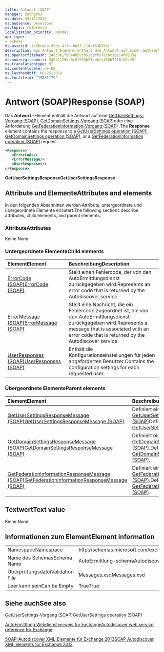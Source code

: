 ```yaml
---
title: Antwort (SOAP)
manager: sethgros
ms.date: 09/17/2015
ms.audience: Developer
ms.topic: reference
localization_priority: Normal
api_type:
- schema
ms.assetid: 4c2bcdeb-95ce-4ffa-bd83-118af53b534f
description: Das Antwort-Element enthält die Antwort auf einen GetUserSettings-Vorgang (SOAP), GetDomainSettings-Vorgang (SOAP) oder eine GetFederationInformation-Anforderung (SOAP)-Vorgang.
ms.openlocfilehash: 240c8e1f904ad685b51c1f657b2bc18e14fd985e
ms.sourcegitcommit: 34041125dc8c5f993b21cebfc4f8b72f0fd2cb6f
ms.translationtype: MT
ms.contentlocale: de-DE
ms.lasthandoff: 06/25/2018
ms.locfileid: "19831179"
---
```

# <a name="response-soap"></a><span data-ttu-id="82e9d-103">Antwort (SOAP)</span><span class="sxs-lookup"><span data-stu-id="82e9d-103">Response (SOAP)</span></span>

<span data-ttu-id="82e9d-104">Das **Antwort** -Element enthält die Antwort auf eine [GetUserSettings-Vorgang (SOAP)](getusersettings-operation-soap.md), [GetDomainSettings-Vorgang (SOAP)](getdomainsettings-operation-soap.md)oder eine Anforderung [GetFederationInformation-Vorgang (SOAP)](getfederationinformation-operation-soap.md) .</span><span class="sxs-lookup"><span data-stu-id="82e9d-104">The **Response** element contains the response to a [GetUserSettings operation (SOAP)](getusersettings-operation-soap.md), [GetDomainSettings operation (SOAP)](getdomainsettings-operation-soap.md), or a [GetFederationInformation operation (SOAP)](getfederationinformation-operation-soap.md) request.</span></span> 
  
```XML
<Response>
   <ErrorCode/>
   <ErrorMessage/>
   <UserResponses/>
</Response>
```

 <span data-ttu-id="82e9d-105">**GetUserSettingsResponse**</span><span class="sxs-lookup"><span data-stu-id="82e9d-105">**GetUserSettingsResponse**</span></span>
## <a name="attributes-and-elements"></a><span data-ttu-id="82e9d-106">Attribute und Elemente</span><span class="sxs-lookup"><span data-stu-id="82e9d-106">Attributes and elements</span></span>

<span data-ttu-id="82e9d-107">In den folgenden Abschnitten werden Attribute, untergeordnete und übergeordnete Elemente erläutert.</span><span class="sxs-lookup"><span data-stu-id="82e9d-107">The following sections describe attributes, child elements, and parent elements.</span></span>
  
### <a name="attributes"></a><span data-ttu-id="82e9d-108">Attribute</span><span class="sxs-lookup"><span data-stu-id="82e9d-108">Attributes</span></span>

<span data-ttu-id="82e9d-109">Keine.</span><span class="sxs-lookup"><span data-stu-id="82e9d-109">None.</span></span>
  
### <a name="child-elements"></a><span data-ttu-id="82e9d-110">Untergeordnete Elemente</span><span class="sxs-lookup"><span data-stu-id="82e9d-110">Child elements</span></span>

|<span data-ttu-id="82e9d-111">**Element**</span><span class="sxs-lookup"><span data-stu-id="82e9d-111">**Element**</span></span>|<span data-ttu-id="82e9d-112">**Beschreibung**</span><span class="sxs-lookup"><span data-stu-id="82e9d-112">**Description**</span></span>|
|:-----|:-----|
|[<span data-ttu-id="82e9d-113">ErrorCode (SOAP)</span><span class="sxs-lookup"><span data-stu-id="82e9d-113">ErrorCode (SOAP)</span></span>](errorcode-soap.md) <br/> |<span data-ttu-id="82e9d-114">Stellt einen Fehlercode, der von den AutoErmittlungsdienst zurückgegeben wird.</span><span class="sxs-lookup"><span data-stu-id="82e9d-114">Represents an error code that is returned by the Autodiscover service.</span></span>  <br/> |
|[<span data-ttu-id="82e9d-115">ErrorMessage (SOAP)</span><span class="sxs-lookup"><span data-stu-id="82e9d-115">ErrorMessage (SOAP)</span></span>](errormessage-soap.md) <br/> |<span data-ttu-id="82e9d-116">Stellt eine Nachricht, die ein Fehlercode zugeordnet ist, die von den AutoErmittlungsdienst zurückgegeben wird.</span><span class="sxs-lookup"><span data-stu-id="82e9d-116">Represents a message that is associated with an error code that is returned by the Autodiscover service.</span></span>  <br/> |
|[<span data-ttu-id="82e9d-117">UserResponses (SOAP)</span><span class="sxs-lookup"><span data-stu-id="82e9d-117">UserResponses (SOAP)</span></span>](userresponses-soap.md) <br/> |<span data-ttu-id="82e9d-118">Enthält die Konfigurationseinstellungen für jeden angeforderten Benutzer.</span><span class="sxs-lookup"><span data-stu-id="82e9d-118">Contains the configuration settings for each requested user.</span></span>  <br/> |
   
### <a name="parent-elements"></a><span data-ttu-id="82e9d-119">Übergeordnete Elemente</span><span class="sxs-lookup"><span data-stu-id="82e9d-119">Parent elements</span></span>

|<span data-ttu-id="82e9d-120">**Element**</span><span class="sxs-lookup"><span data-stu-id="82e9d-120">**Element**</span></span>|<span data-ttu-id="82e9d-121">**Beschreibung**</span><span class="sxs-lookup"><span data-stu-id="82e9d-121">**Description**</span></span>|
|:-----|:-----|
|[<span data-ttu-id="82e9d-122">GetUserSettingsResponseMessage (SOAP)</span><span class="sxs-lookup"><span data-stu-id="82e9d-122">GetUserSettingsResponseMessage (SOAP)</span></span>](getusersettingsresponsemessage-soap.md) <br/> |<span data-ttu-id="82e9d-123">Definiert eine Antwort auf eine [GetUserSettingsRequest (SOAP)](getusersettingsrequest-soap.md)</span><span class="sxs-lookup"><span data-stu-id="82e9d-123">Defines a response to a [GetUserSettingsRequest (SOAP)](getusersettingsrequest-soap.md)</span></span> <br/> |
|[<span data-ttu-id="82e9d-124">GetDomainSettingsResponseMessage (SOAP)</span><span class="sxs-lookup"><span data-stu-id="82e9d-124">GetDomainSettingsResponseMessage (SOAP)</span></span>](getdomainsettingsresponsemessage-soap.md) <br/> |<span data-ttu-id="82e9d-125">Definiert eine Antwort auf eine [GetDomainSettingsRequest (SOAP)](getdomainsettingsrequest-soap.md).</span><span class="sxs-lookup"><span data-stu-id="82e9d-125">Defines a response to a [GetDomainSettingsRequest (SOAP)](getdomainsettingsrequest-soap.md).</span></span>  <br/> |
|[<span data-ttu-id="82e9d-126">GetFederationInformationResponseMessage (SOAP)</span><span class="sxs-lookup"><span data-stu-id="82e9d-126">GetFederationInformationResponseMessage (SOAP)</span></span>](getfederationinformationresponsemessage-soap.md) <br/> |<span data-ttu-id="82e9d-127">Definiert eine Antwort auf eine [GetFederationInformationRequest (SOAP)](getfederationinformationrequest-soap.md).</span><span class="sxs-lookup"><span data-stu-id="82e9d-127">Defines a response to a [GetFederationInformationRequest (SOAP)](getfederationinformationrequest-soap.md).</span></span>  <br/> |
   
## <a name="text-value"></a><span data-ttu-id="82e9d-128">Textwert</span><span class="sxs-lookup"><span data-stu-id="82e9d-128">Text value</span></span>

<span data-ttu-id="82e9d-129">Keine.</span><span class="sxs-lookup"><span data-stu-id="82e9d-129">None.</span></span>
  
## <a name="element-information"></a><span data-ttu-id="82e9d-130">Informationen zum Element</span><span class="sxs-lookup"><span data-stu-id="82e9d-130">Element information</span></span>

|||
|:-----|:-----|
|<span data-ttu-id="82e9d-131">Namespace</span><span class="sxs-lookup"><span data-stu-id="82e9d-131">Namespace</span></span>  <br/> |http://schemas.microsoft.com/exchange/2010/Autodiscover  <br/> |
|<span data-ttu-id="82e9d-132">Name des Schemas</span><span class="sxs-lookup"><span data-stu-id="82e9d-132">Schema Name</span></span>  <br/> |<span data-ttu-id="82e9d-133">AutoErmittlung-schema</span><span class="sxs-lookup"><span data-stu-id="82e9d-133">Autodiscover schema</span></span>  <br/> |
|<span data-ttu-id="82e9d-134">Überprüfungsdatei</span><span class="sxs-lookup"><span data-stu-id="82e9d-134">Validation File</span></span>  <br/> |<span data-ttu-id="82e9d-135">Messages.xsd</span><span class="sxs-lookup"><span data-stu-id="82e9d-135">Messages.xsd</span></span>  <br/> |
|<span data-ttu-id="82e9d-136">Leer kann sein</span><span class="sxs-lookup"><span data-stu-id="82e9d-136">Can be Empty</span></span>  <br/> |<span data-ttu-id="82e9d-137">True</span><span class="sxs-lookup"><span data-stu-id="82e9d-137">True</span></span>  <br/> |
   
## <a name="see-also"></a><span data-ttu-id="82e9d-138">Siehe auch</span><span class="sxs-lookup"><span data-stu-id="82e9d-138">See also</span></span>



[<span data-ttu-id="82e9d-139">GetUserSettings-Vorgang (SOAP)</span><span class="sxs-lookup"><span data-stu-id="82e9d-139">GetUserSettings operation (SOAP)</span></span>](getusersettings-operation-soap.md)


[<span data-ttu-id="82e9d-140">AutoErmittlung Webdienstverweis für Exchange</span><span class="sxs-lookup"><span data-stu-id="82e9d-140">Autodiscover web service reference for Exchange</span></span>](autodiscover-web-service-reference-for-exchange.md)
  
[<span data-ttu-id="82e9d-141">SOAP-Autodiscover XML-Elemente für Exchange 2013</span><span class="sxs-lookup"><span data-stu-id="82e9d-141">SOAP Autodiscover XML elements for Exchange 2013</span></span>](soap-autodiscover-xml-elements-for-exchange-2013.md)

